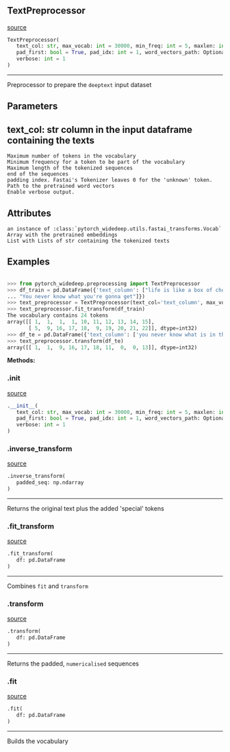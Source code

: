 #


## TextPreprocessor
[source](https://github.com/jrzaurin/pytorch-widedeep/blob/master/pytorch_widedeep/preprocessing/text_preprocessor.py/#L17)
```python 
TextPreprocessor(
   text_col: str, max_vocab: int = 30000, min_freq: int = 5, maxlen: int = 80,
   pad_first: bool = True, pad_idx: int = 1, word_vectors_path: Optional[str] = None,
   verbose: int = 1
)
```


---
Preprocessor to prepare the ``deeptext`` input dataset

Parameters
----------
text_col: str
column in the input dataframe containing the texts
---
    Maximum number of tokens in the vocabulary
    Minimum frequency for a token to be part of the vocabulary
    Maximum length of the tokenized sequences
    end of the sequences
    padding index. Fastai's Tokenizer leaves 0 for the 'unknown' token.
    Path to the pretrained word vectors
    Enable verbose output.

Attributes
----------
    an instance of :class:`pytorch_widedeep.utils.fastai_transforms.Vocab`
    Array with the pretrained embeddings
    List with Lists of str containing the tokenized texts

Examples
---------

```python

>>> from pytorch_widedeep.preprocessing import TextPreprocessor
>>> df_train = pd.DataFrame({'text_column': ["life is like a box of chocolates",
... "You never know what you're gonna get"]})
>>> text_preprocessor = TextPreprocessor(text_col='text_column', max_vocab=25, min_freq=1, maxlen=10)
>>> text_preprocessor.fit_transform(df_train)
The vocabulary contains 24 tokens
array([[ 1,  1,  1,  1, 10, 11, 12, 13, 14, 15],
       [ 5,  9, 16, 17, 18,  9, 19, 20, 21, 22]], dtype=int32)
>>> df_te = pd.DataFrame({'text_column': ['you never know what is in the box']})
>>> text_preprocessor.transform(df_te)
array([[ 1,  1,  9, 16, 17, 18, 11,  0,  0, 13]], dtype=int32)
```


**Methods:**


### .__init__
[source](https://github.com/jrzaurin/pytorch-widedeep/blob/master/pytorch_widedeep/preprocessing/text_preprocessor.py/#L65)
```python
.__init__(
   text_col: str, max_vocab: int = 30000, min_freq: int = 5, maxlen: int = 80,
   pad_first: bool = True, pad_idx: int = 1, word_vectors_path: Optional[str] = None,
   verbose: int = 1
)
```


### .inverse_transform
[source](https://github.com/jrzaurin/pytorch-widedeep/blob/master/pytorch_widedeep/preprocessing/text_preprocessor.py/#L125)
```python
.inverse_transform(
   padded_seq: np.ndarray
)
```

---
Returns the original text plus the added 'special' tokens

### .fit_transform
[source](https://github.com/jrzaurin/pytorch-widedeep/blob/master/pytorch_widedeep/preprocessing/text_preprocessor.py/#L121)
```python
.fit_transform(
   df: pd.DataFrame
)
```

---
Combines ``fit`` and ``transform``

### .transform
[source](https://github.com/jrzaurin/pytorch-widedeep/blob/master/pytorch_widedeep/preprocessing/text_preprocessor.py/#L102)
```python
.transform(
   df: pd.DataFrame
)
```

---
Returns the padded, `numericalised` sequences

### .fit
[source](https://github.com/jrzaurin/pytorch-widedeep/blob/master/pytorch_widedeep/preprocessing/text_preprocessor.py/#L87)
```python
.fit(
   df: pd.DataFrame
)
```

---
Builds the vocabulary
